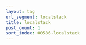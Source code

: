```yaml
---
layout: tag
url_segment: localstack
title: localstack
post_count: 1
sort_index: 00586-localstack
---
```

